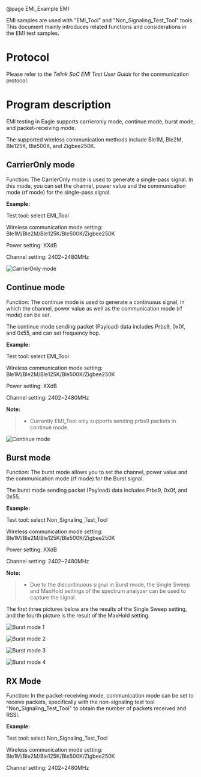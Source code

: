 @page EMI_Example EMI

EMI samples are used with "EMI_Tool" and "Non_Signaling_Test_Tool" tools. This document mainly introduces related functions and considerations in the EMI test samples.

# Protocol

Please refer to the _Telink SoC EMI Test User Guide_ for the communication protocol.

# Program description

EMI testing in Eagle supports carrieronly mode, continue mode, burst mode, and packet-receiving mode.

The supported wireless communication methods include Ble1M, Ble2M, Ble125K, Ble500K, and Zigbee250K.

## CarrierOnly mode

Function: The CarrierOnly mode is used to generate a single-pass signal. In this mode, you can set the channel, power value and the communication mode (rf mode) for the single-pass signal.

**Example:**

Test tool: select EMI_Tool

Wireless communication mode setting: Ble1M/Ble2M/Ble125K/Ble500K/Zigbee250K

Power setting: XXdB

Channel setting: 2402~2480MHz

![CarrierOnly mode](pic/carrieronlymode.png "CarrierOnly mode")

## Continue mode

Function: The continue mode is used to generate a continuous signal, in which the channel, power value as well as the communication mode (rf mode) can be set.

The continue mode sending packet (Payload) data includes Prbs9, 0x0f, and 0x55, and can set frequency hop.

**Example:**

Test tool: select EMI_Tool

Wireless communication mode setting: Ble1M/Ble2M/Ble125K/Ble500K/Zigbee250K

Power setting: XXdB

Channel setting: 2402~2480MHz

**Note:**

> - Currently EMI_Tool only supports sending prbs9 packets in continue mode.

![Continue mode](pic/continuemode.png "Continue mode")

## Burst mode

Function: The burst mode allows you to set the channel, power value and the communication mode (rf mode) for the Burst signal.

The burst mode sending packet (Payload) data includes Prbs9, 0x0f, and 0x55.

**Example:**

Test tool: select Non_Signaling_Test_Tool

Wireless communication mode setting: Ble1M/Ble2M/Ble125K/Ble500K/Zigbee250K

Power setting: XXdB

Channel setting: 2402~2480MHz

**Note:**

> - Due to the discontinuous signal in Burst mode, the Single Sweep and MaxHold settings of the spectrum analyzer can be used to capture the signal.

The first three pictures below are the results of the Single Sweep setting, and the fourth picture is the result of the MaxHold setting.

![Burst mode 1](pic/burstmode1.png "Burst mode 1")

![Burst mode 2](pic/burstmode2.png "Burst mode 2")

![Burst mode 3](pic/burstmode3.png "Burst mode 3")

![Burst mode 4](pic/burstmode4.png "Burst mode 4")

## RX Mode

Function: In the packet-receiving mode, communication mode can be set to receive packets, specifically with the non-signaling test tool "Non_Signaling_Test_Tool" to obtain the number of packets received and RSSI.

**Example:**

Test tool: select Non_Signaling_Test_Tool

Wireless communication mode setting: Ble1M/Ble2M/Ble125K/Ble500K/Zigbee250K

Channel setting: 2402~2480MHz

